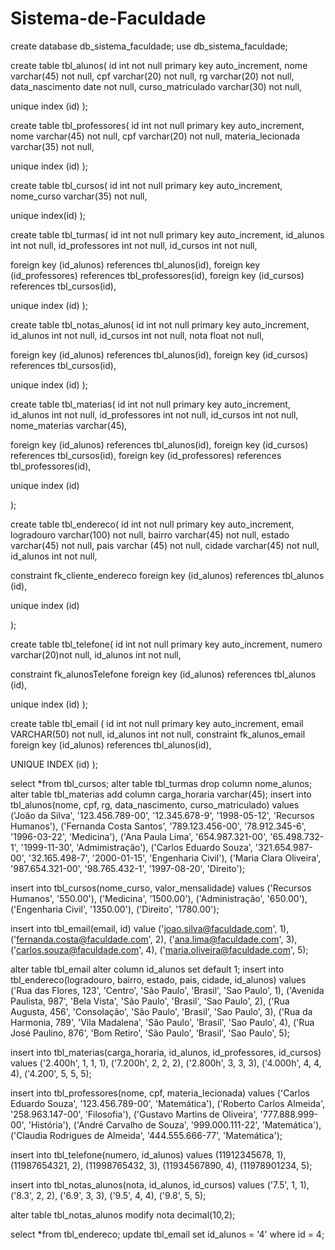 # Sistema-de-Faculdade

create database db_sistema_faculdade;
use db_sistema_faculdade;

create table tbl_alunos(
id int not null primary key auto_increment,
nome varchar(45) not null,
cpf varchar(20) not null,
rg varchar(20) not null,
data_nascimento date not null,
curso_matriculado varchar(30) not null,

unique index (id)
);

create table tbl_professores(
id int not null primary key auto_increment,
nome varchar(45) not null,
cpf varchar(20) not null,
materia_lecionada varchar(35) not null,

unique index (id)
);

create table tbl_cursos(
id int not null primary key auto_increment,
nome_curso varchar(35) not null,

unique index(id)
);

create table tbl_turmas(
id int not null primary key auto_increment,
id_alunos int not null,
id_professores int not null,
id_cursos int not null,

foreign key (id_alunos) references tbl_alunos(id),
foreign key (id_professores) references tbl_professores(id),
foreign key (id_cursos) references tbl_cursos(id),

unique index (id)
);

create table tbl_notas_alunos(
id int not null primary key auto_increment,
id_alunos int not null,
id_cursos int not null,
nota float not null,

foreign key (id_alunos) references tbl_alunos(id),
foreign key (id_cursos) references tbl_cursos(id),

unique index (id)
);

create table tbl_materias(
id int not null primary key auto_increment,
id_alunos int not null,
id_professores int not null,
id_cursos int not null,
nome_materias varchar(45),

foreign key (id_alunos) references tbl_alunos(id),
foreign key (id_cursos) references tbl_cursos(id),
foreign key (id_professores) references tbl_professores(id),

unique index (id)

);

create table tbl_endereco(
  id int not null primary key auto_increment,
  logradouro varchar(100) not null,
  bairro varchar(45) not null,
  estado varchar(45) not null,
  pais varchar (45) not null,
  cidade varchar(45) not null,
  id_alunos int not null,
  
  constraint fk_cliente_endereco
  foreign key (id_alunos)
  references tbl_alunos (id),
  
  unique index (id)
  
 );

create table tbl_telefone(
 id int not null primary key auto_increment,
 numero varchar(20)not null,
 id_alunos int not null,
 
 constraint fk_alunosTelefone
 foreign key (id_alunos)
 references tbl_alunos (id),
 
 unique index (id)
 );
 
create table tbl_email (
    id int not null primary key auto_increment,
    email VARCHAR(50) not null,
    id_alunos int not null,
    constraint fk_alunos_email 
    foreign key (id_alunos) 
    references tbl_alunos(id),
   
   UNIQUE INDEX (id)
);

select *from  tbl_cursos;
alter table tbl_turmas drop column nome_alunos;
alter table tbl_materias add column carga_horaria varchar(45);
insert into tbl_alunos(nome, cpf, rg, data_nascimento, curso_matriculado)
values
('João da Silva', '123.456.789-00', '12.345.678-9', '1998-05-12', 'Recursos Humanos'),
('Fernanda Costa Santos', '789.123.456-00', '78.912.345-6', '1996-03-22', 'Medicina'),
('Ana Paula Lima', '654.987.321-00', '65.498.732-1', '1999-11-30', 'Admimistração'),
('Carlos Eduardo Souza', '321.654.987-00', '32.165.498-7', '2000-01-15', 'Engenharia Civil'),
('Maria Clara Oliveira', '987.654.321-00', '98.765.432-1', '1997-08-20', 'Direito');

insert into tbl_cursos(nome_curso, valor_mensalidade)
values
('Recursos Humanos', '550.00'),
('Medicina', '1500.00'),
('Administração', '650.00'),
('Engenharia Civil', '1350.00'),
('Direito', '1780.00');

insert into tbl_email(email, id)
value
('joao.silva@faculdade.com', 1),
('fernanda.costa@faculdade.com', 2),
('ana.lima@faculdade.com', 3),
('carlos.souza@faculdade.com', 4),
('maria.oliveira@faculdade.com', 5);

alter table tbl_email alter column id_alunos set default 1;
insert into tbl_endereco(logradouro, bairro, estado, pais, cidade, id_alunos)
values
('Rua das Flores, 123', 'Centro', 'São Paulo', 'Brasil', 'Sao Paulo', 1),
('Avenida Paulista, 987', 'Bela Vista', 'São Paulo', 'Brasil', 'Sao Paulo', 2),
('Rua Augusta, 456', 'Consolação', 'São Paulo', 'Brasil', 'Sao Paulo', 3),
('Rua da Harmonia, 789', 'Vila Madalena', 'São Paulo', 'Brasil', 'Sao Paulo', 4),
('Rua José Paulino, 876', 'Bom Retiro', 'São Paulo', 'Brasil', 'Sao Paulo', 5);

insert into tbl_materias(carga_horaria, id_alunos, id_professores, id_cursos)
values
('2.400h', 1, 1, 1),
('7.200h', 2, 2, 2),
('2.800h', 3, 3, 3),
('4.000h', 4, 4, 4),
('4.200', 5, 5, 5);

insert into tbl_professores(nome, cpf, materia_lecionada)
values
('Carlos Eduardo Souza', '123.456.789-00', 'Matemática'),
('Roberto Carlos Almeida', '258.963.147-00', 'Filosofia'),
('Gustavo Martins de Oliveira', '777.888.999-00', 'História'),
('André Carvalho de Souza', '999.000.111-22', 'Matemática'),
('Claudia Rodrigues de Almeida', '444.555.666-77', 'Matemática');

insert into tbl_telefone(numero, id_alunos)
values
(11912345678, 1),
(11987654321, 2),
(11998765432, 3),
(11934567890, 4),
(11978901234, 5);

insert into tbl_notas_alunos(nota, id_alunos, id_cursos)
values
('7.5', 1, 1),
('8.3', 2, 2),
('6.9', 3, 3),
('9.5', 4, 4),
('9.8', 5, 5);

alter table tbl_notas_alunos modify nota decimal(10,2);

select *from tbl_endereco;
update tbl_email
set id_alunos = '4'
where id = 4;
